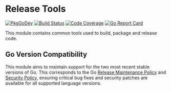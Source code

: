 # Release Tools

[![PkgGoDev](https://pkg.go.dev/badge/github.com/sylabs/release-tools?status.svg)](https://pkg.go.dev/github.com/sylabs/release-tools)
[![Build Status](https://circleci.com/gh/sylabs/release-tools.svg?style=shield)](https://circleci.com/gh/sylabs/workflows/release-tools)
[![Code Coverage](https://codecov.io/gh/sylabs/release-tools/branch/master/graph/badge.svg)](https://codecov.io/gh/sylabs/release-tools)
[![Go Report Card](https://goreportcard.com/badge/github.com/sylabs/release-tools)](https://goreportcard.com/report/github.com/sylabs/release-tools)

This module contains common tools used to build, package and release code.

## Go Version Compatibility

This module aims to maintain support for the two most recent stable versions of Go. This corresponds to the Go [Release Maintenance Policy](https://github.com/golang/go/wiki/Go-Release-Cycle#release-maintenance) and [Security Policy](https://golang.org/security), ensuring critical bug fixes and security patches are available for all supported language versions.
